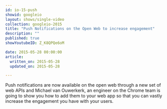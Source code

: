 ```yaml
---
id: io-15-push
showid: googleio
layout: shows/single-video
collection: googleio-2015
title: "Push Notifications on the Open Web to increase engagement"
description: ""
published: true
showYoutubeID: Z_K8QPQe6oM

date: 2015-05-28 00:00:00
article:
  written_on: 2015-05-28
  updated_on: 2015-05-28

---
```

Push notifications are now available on the open web through a new set of web APIs and 
Michael van Ouwerkerk, an engineer on the Chrome team is going to show you how to add 
them to your web app so that you can vastly increase the engagement you have with 
your users.
